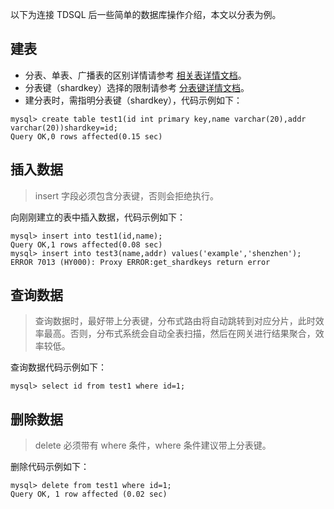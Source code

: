 以下为连接 TDSQL 后一些简单的数据库操作介绍，本文以分表为例。

## 建表
- 分表、单表、广播表的区别详情请参考 [相关表详情文档](https://intl.cloud.tencent.com/document/product/1042/33358#.E5.88.86.E8.A1.A8.EF.BC.9A.E5.8F.82.E8.80.83.26lt.3B.E5.88.86.E8.A1.A8.26gt.3B)。
- 分表键（shardkey）选择的限制请参考 [分表键详情文档](https://intl.cloud.tencent.com/document/product/1042/33379#shardkey.E9.80.89.E6.8B.A9.E7.9A.84.E9.99.90.E5.88.B6)。
- 建分表时，需指明分表键（shardkey），代码示例如下：
```
mysql> create table test1(id int primary key,name varchar(20),addr varchar(20))shardkey=id;
Query OK,0 rows affected(0.15 sec)
```
		
## 插入数据
>insert 字段必须包含分表键，否则会拒绝执行。

向刚刚建立的表中插入数据，代码示例如下：
```
mysql> insert into test1(id,name);
Query OK,1 rows affected(0.08 sec)
mysql> insert into test3(name,addr) values('example','shenzhen');
ERROR 7013 (HY000): Proxy ERROR:get_shardkeys return error
```

## 查询数据
>查询数据时，最好带上分表键，分布式路由将自动跳转到对应分片，此时效率最高。否则，分布式系统会自动全表扫描，然后在网关进行结果聚合，效率较低。

查询数据代码示例如下：
```
mysql> select id from test1 where id=1;
```

## 删除数据
>delete 必须带有 where 条件，where 条件建议带上分表键。

删除代码示例如下：
```
mysql> delete from test1 where id=1;
Query OK, 1 row affected (0.02 sec)
```
